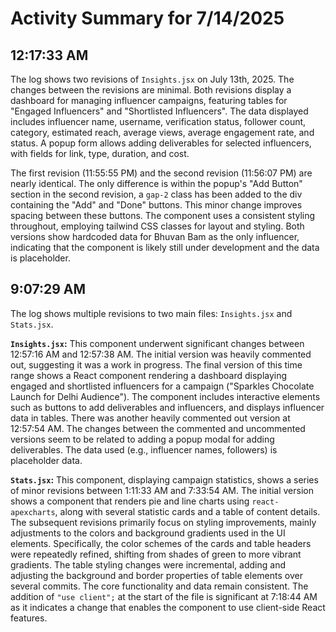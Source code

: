 # Activity Summary for 7/14/2025

## 12:17:33 AM
The log shows two revisions of `Insights.jsx` on July 13th, 2025.  The changes between the revisions are minimal.  Both revisions display a dashboard for managing influencer campaigns, featuring tables for "Engaged Influencers" and "Shortlisted Influencers".  The data displayed includes influencer name, username, verification status, follower count, category, estimated reach, average views, average engagement rate, and status.  A popup form allows adding deliverables for selected influencers, with fields for link, type, duration, and cost.

The first revision (11:55:55 PM) and the second revision (11:56:07 PM) are nearly identical. The only difference is within the popup's "Add Button" section in the second revision, a `gap-2` class has been added to the div containing the "Add" and "Done" buttons. This minor change improves spacing between these buttons.  The component uses a consistent styling throughout, employing tailwind CSS classes for layout and styling.  Both versions show hardcoded data for Bhuvan Bam as the only influencer, indicating that the component is likely still under development and the data is placeholder.


## 9:07:29 AM
The log shows multiple revisions to two main files: `Insights.jsx` and `Stats.jsx`.

**`Insights.jsx`:**  This component underwent significant changes between 12:57:16 AM and 12:57:38 AM.  The initial version was heavily commented out, suggesting it was a work in progress. The final version of this time range shows a React component rendering a dashboard displaying engaged and shortlisted influencers for a campaign ("Sparkles Chocolate Launch for Delhi Audience").  The component includes interactive elements such as buttons to add deliverables and influencers, and displays influencer data in tables.  There was another heavily commented out version at 12:57:54 AM. The changes between the commented and uncommented versions seem to be related to adding a popup modal for adding deliverables.  The data used (e.g., influencer names, followers) is placeholder data.

**`Stats.jsx`:** This component, displaying campaign statistics, shows a series of minor revisions between 1:11:33 AM and 7:33:54 AM. The initial version shows a component that renders pie and line charts using `react-apexcharts`, along with several statistic cards and a table of content details. The subsequent revisions primarily focus on styling improvements, mainly adjustments to the colors and background gradients used in the UI elements.  Specifically, the color schemes of the cards and table headers  were repeatedly refined, shifting from shades of green to more vibrant gradients. The table styling changes were incremental, adding and adjusting the background and border properties of table elements over several commits.  The core functionality and data remain consistent.  The addition of `"use client";` at the start of the file is significant at 7:18:44 AM as it indicates a change that enables the component to use client-side React features.
